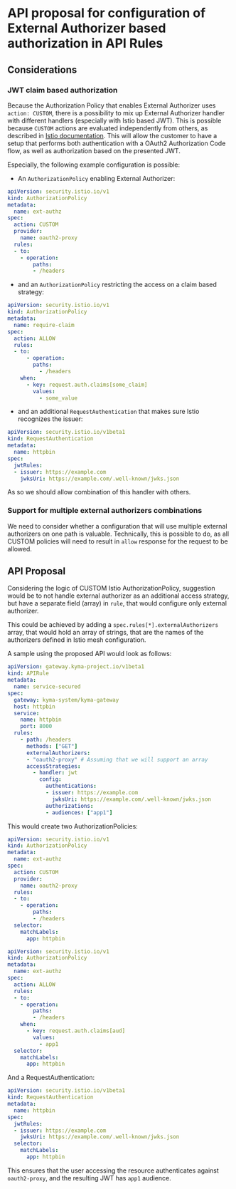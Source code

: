 # API proposal for configuration of External Authorizer based authorization in API Rules

## Considerations

### JWT claim based authorization

Because the Authorization Policy that enables External Authorizer uses `action: CUSTOM`, there is a possibility to mix up External Authorizer handler with different handlers (especially with Istio based JWT). This is possible because `CUSTOM` actions are evaluated independently from others, as described in [Istio documentation](https://istio.io/latest/docs/reference/config/security/authorization-policy). This will allow the customer to have a setup that performs both authentication with a OAuth2 Authorization Code flow, as well as authorization based on the presented JWT.

Especially, the following example configuration is possible:

- An `AuthorizationPolicy` enabling External Authorizer:

```yaml
apiVersion: security.istio.io/v1
kind: AuthorizationPolicy
metadata:
  name: ext-authz
spec:
  action: CUSTOM
  provider:
    name: oauth2-proxy
  rules:
  - to:
    - operation:
        paths:
        - /headers
```

- and an `AuthorizationPolicy` restricting the access on a claim based strategy:

```yaml
apiVersion: security.istio.io/v1
kind: AuthorizationPolicy
metadata:
  name: require-claim
spec:
  action: ALLOW
  rules:
  - to:
      - operation:
        paths:
          - /headers
    when:
      - key: request.auth.claims[some_claim]
        values:
          - some_value
```

- and an additional `RequestAuthentication` that makes sure Istio recognizes the issuer:
```yaml
apiVersion: security.istio.io/v1beta1
kind: RequestAuthentication
metadata:
  name: httpbin
spec:
  jwtRules:
  - issuer: https://example.com
    jwksUri: https://example.com/.well-known/jwks.json
```

As so we should allow combination of this handler with others.

### Support for multiple external authorizers combinations

We need to consider whether a configuration that will use multiple external authorizers on one path is valuable. Technically, this is possible to do, as all CUSTOM policies will need to result in `allow` response for the request to be allowed.

## API Proposal

Considering the logic of CUSTOM Istio AuthorizationPolicy, suggestion would be to not handle external authorizer as an additional access strategy, but have a separate field (array) in `rule`, that would configure only external authorizer.

This could be achieved by adding a `spec.rules[*].externalAuthorizers` array, that would hold an array of strings, that are the names of the authorizers defined in Istio mesh configuration.

A sample using the proposed API would look as follows:

```yaml
apiVersion: gateway.kyma-project.io/v1beta1
kind: APIRule
metadata:
  name: service-secured
spec:
  gateway: kyma-system/kyma-gateway
  host: httpbin
  service:
    name: httpbin
    port: 8000
  rules:
    - path: /headers
      methods: ["GET"]
      externalAuthorizers:
      - "oauth2-proxy" # Assuming that we will support an array
      accessStrategies:
        - handler: jwt
          config:
            authentications:
            - issuer: https://example.com
              jwksUri: https://example.com/.well-known/jwks.json            
            authorizations:
            - audiences: ["app1"]
```

This would create two AuthorizationPolicies:

```yaml
apiVersion: security.istio.io/v1
kind: AuthorizationPolicy
metadata:
  name: ext-authz
spec:
  action: CUSTOM
  provider:
    name: oauth2-proxy
  rules:
  - to:
    - operation:
        paths:
        - /headers
  selector:
    matchLabels:
      app: httpbin
```

```yaml
apiVersion: security.istio.io/v1
kind: AuthorizationPolicy
metadata:
  name: ext-authz
spec:
  action: ALLOW
  rules:
  - to:
    - operation:
        paths:
        - /headers
    when:
      - key: request.auth.claims[aud]
        values:
          - app1
  selector:
    matchLabels:
      app: httpbin
```

And a RequestAuthentication:

```yaml
apiVersion: security.istio.io/v1beta1
kind: RequestAuthentication
metadata:
  name: httpbin
spec:
  jwtRules:
  - issuer: https://example.com
    jwksUri: https://example.com/.well-known/jwks.json
  selector:
    matchLabels:
      app: httpbin
```

This ensures that the user accessing the resource authenticates against `oauth2-proxy`, and the resulting JWT has `app1` audience.

